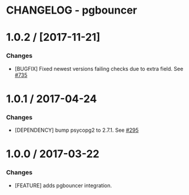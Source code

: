 # CHANGELOG - pgbouncer

1.0.2 / [2017-11-21]
==================

### Changes

* [BUGFIX] Fixed newest versions failing checks due to extra field. See [#735][]

1.0.1 / 2017-04-24
==================

### Changes

* [DEPENDENCY] bump psycopg2 to 2.7.1. See [#295][]

1.0.0 / 2017-03-22
==================

### Changes

* [FEATURE] adds pgbouncer integration.

<!--- The following link definition list is generated by PimpMyChangelog --->
[#295]: https://github.com/DataDog/integrations-core/issues/295
[#735]: https://github.com/DataDog/integrations-core/issues/735